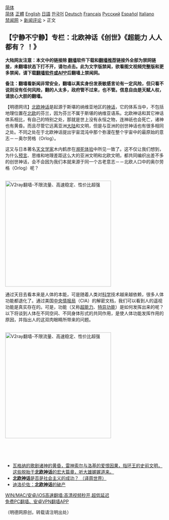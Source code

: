  <!-- 面包屑导航 --> <div class="breadcrumb"><!-- GTranslate: https://gtranslate.io/ -->  <div class="switcher notranslate">  <div class="selected">  <a href="#" onclick="return false;"> 简体</a>  </div>  <div class="option">  <a href="https://www.bannedbook.org" onclick="doGTranslate('zh-CN|zh-CN');jQuery('div.switcher div.selected a').html(jQuery(this).html());return false;" title="简体中文" class="nturl selected"> 简体</a>  <a href="https://www.bannedbook.org/zh-tw/" onclick="doGTranslate('zh-CN|zh-TW');jQuery('div.switcher div.selected a').html(jQuery(this).html());return false;" title="繁體中文" class="nturl"> 正體</a>  <a href="https://www.bannedbook.org/en/" onclick="doGTranslate('zh-CN|en');jQuery('div.switcher div.selected a').html(jQuery(this).html());return false;" title="English" class="nturl"> English</a>  <a href="https://www.bannedbook.org/ja/" onclick="doGTranslate('zh-CN|ja');jQuery('div.switcher div.selected a').html(jQuery(this).html());return false;" title="日本語" class="nturl"> 日語</a>  <a href="https://www.bannedbook.org/ko/" onclick="doGTranslate('zh-CN|ko');jQuery('div.switcher div.selected a').html(jQuery(this).html());return false;" title="한국어" class="nturl"> 한국어</a>  <a href="https://www.bannedbook.org/de/" onclick="doGTranslate('zh-CN|de');jQuery('div.switcher div.selected a').html(jQuery(this).html());return false;" title="Deutsch" class="nturl"> Deutsch</a>  <a href="https://www.bannedbook.org/fr/" onclick="doGTranslate('zh-CN|fr');jQuery('div.switcher div.selected a').html(jQuery(this).html());return false;" title="Français" class="nturl"> Français</a>  <a href="https://www.bannedbook.org/ru/" onclick="doGTranslate('zh-CN|ru');jQuery('div.switcher div.selected a').html(jQuery(this).html());return false;" title="Русский" class="nturl"> Русский</a>  <a href="https://www.bannedbook.org/es/" onclick="doGTranslate('zh-CN|es');jQuery('div.switcher div.selected a').html(jQuery(this).html());return false;" title="Español" class="nturl"> Español</a>  <a href="https://www.bannedbook.org/it/" onclick="doGTranslate('zh-CN|it');jQuery('div.switcher div.selected a').html(jQuery(this).html());return false;" title="Italiano" class="nturl"> Italiano</a>  </div>  </div>      <div class='breadcrumb-sub'><!-- Breadcrumb NavXT 6.3.0 --> <a href="https://www.bannedbook.org/" class="home">禁闻网</a> &gt; <a href="https://www.bannedbook.org/bnews/comments/" class="category">新闻评论</a> &gt; 正文</div></div><h2>【宁静不宁静】专栏：北欧神话《创世》《超能力 人人都有？ ！》</h2> <p class="notice"><b>大陆网友注意：本文中的链接除 <a href="https://github.com/bannedbook/fanqiang" >翻墙</a>软件下载和<a href="https://github.com/killgcd/justmysocks/blob/master/README.md">翻墙推荐</a>链接外全部为禁网链接，未翻墙状态下打不开，请勿点击。此为文字版禁闻，欲看图文视频完整版和更多禁闻，请下载<a href="https://github.com/bannedbook/fanqiang">翻墙软件或APP</a>后翻墙上禁闻网。</p><p>备注：翻墙看新闻非常安全，翻墙以真实身份发表敏感言论有一定风险，但只看不说则没有任何风险，翻的人太多，政府管不过来，也不管。信息自由是天赋人权，请放心大胆的翻墙。</b></p>  <div class="entry"> <p>              <a href="https://i1.wp.com/upload-images-bucket-v64rleca837do.s3.eu-west-1.amazonaws.com/wp-content/uploads/2021/08/02065113/218083668_216275336959731_6160399417314949698_n.jpg?fit=1920%2C1080&#038;ssl=1" data-caption=""></a>                            </p> <p>【明德网讯】<a href="https://www.bannedbook.org/bnews/tag/%E5%8C%97%E6%AC%A7%E7%A5%9E%E8%AF%9D/" class="st_tag internal_tag" rel="tag" title="标签 北欧神话 下的日志">北欧神话</a>是起源于斯堪的纳维亚地区的<a href="https://www.bannedbook.org/bnews/tag/%E7%A5%9E%E8%AF%9D/" class="st_tag internal_tag" rel="tag" title="标签 神话 下的日志">神话</a>，它的体系当中，不包括地理位置在<a href="https://www.bannedbook.org/bnews/tag/%E5%8C%97%E6%AC%A7/" class="st_tag internal_tag" rel="tag" title="标签 北欧 下的日志">北欧</a>的芬兰，因为芬兰不属于斯堪的纳维亚语系。北欧神话和其它神话体系相比，有自己的特别之处，那就是世上没有永恒之物，连神祇也会死亡，诸神也有黄昏。而且尽管它远离亚洲<span class='wp_keywordlink_affiliate'><a href="https://www.bannedbook.org/" title="大陆" target="_blank">大陆</a></span>和文明，但是与亚洲的创世神话也有很多相同之处。不同之处在于北欧神话提出宇宙混沌中那个弥漫在整个宇宙中的最原始的意志－－奥尔劳格（Orlog）。</p> <p>这又与日本著名<a href="https://www.bannedbook.org/bnews/tag/%e5%a4%a9%e6%96%87%e5%ad%a6%e5%ae%b6/" class="st_tag internal_tag" rel="tag" title="标签 天文学家 下的日志">天文学家</a>木内鹤彦在<a href="https://www.bannedbook.org/bnews/tag/%e6%bf%92%e6%ad%bb%e4%bd%93%e9%aa%8c/" class="st_tag internal_tag" rel="tag" title="标签 濒死体验 下的日志">濒死体验</a>中所见一致了。这不仅让我们想到，为什么<span class='wp_keywordlink'><a href="https://www.bannedbook.org/forum5/" title="预言玄学禁书下载" rel="nofollow">预言</a></span>、思维和地理差距这么大的亚洲文明和北欧文明，都共同编织出差不多的创世神话，会不会因为我们本就来源于同一个古老意志－－北欧人口中的奥尔劳格（Orlog）呢？</p>  <p></p> <p><br/><a href="https://github.com/bannedbook/fanqiang/wiki/V2ray%E6%9C%BA%E5%9C%BA"><img src="https://raw.githubusercontent.com/bannedbook/fanqiang/master/v2ss/images/v2free.jpg" width="336" alt="V2ray翻墙-不限流量、高速稳定、性价比超强"></a><br/></p> <p>通过天目去看本来是人体的本能，可是随着人类对<span class='wp_keywordlink'><a href="https://www.bannedbook.org/forum11/topic309.html" title="禁片：“科学”的棍子" target="_blank">科学</a></span>技术越来越依赖，很多人体功能都退化了。通过美国<a href="https://www.bannedbook.org/bnews/tag/%e4%b8%ad%e5%a4%ae%e6%83%85%e6%8a%a5%e5%b1%80/" class="st_tag internal_tag" rel="tag" title="标签 中央情报局 下的日志">中央情报局</a>（CIA）的解密文档，我们可以看到人的遥视功能是真实存在的。可是，功能（又称<a href="https://www.bannedbook.org/bnews/tag/%E8%B6%85%E8%83%BD%E5%8A%9B/" class="st_tag internal_tag" rel="tag" title="标签 超能力 下的日志">超能力</a>、<span class='wp_keywordlink'><a href="https://www.qi-gong.me/gongneng/" title="特异功能" target="_blank">特异功能</a></span>）是如何发挥出来的呢？以下将谈到人体在不同空间、不同身体形式的共同作用，是使人体功能发挥作用的原因，并指出人的这双肉眼睛所带来的问题。</p>  <p></p> <p><br/><a href="https://github.com/bannedbook/fanqiang/wiki/V2ray%E6%9C%BA%E5%9C%BA"><img src="https://raw.githubusercontent.com/bannedbook/fanqiang/master/v2ss/images/v2free.jpg" width="336" alt="V2ray翻墙-不限流量、高速稳定、性价比超强"></a><br/></p> <p>&nbsp;</p>  <p>&nbsp;</p> <ul class='op-related-articles' title='相关阅读'> <li><a href='https://www.bannedbook.org/bnews/bannedvideo/20210309/1527565.html' target='_blank'>瓦格纳的歌剧诸神的黄昏，雷神索尔与洛基的爱恨因果，指环王的史前文明，这些脱胎于<b>北欧神话</b>的宏大篇章，听大雄娓娓道来。</a></li> <li><a href='https://www.bannedbook.org/bnews/baitai/20190326/1103514.html' target='_blank'><b>北欧神话</b>是否是社会主义的成功&#65311; &#65288;译周世界&#65289;</a></li> <li><a href='https://www.bannedbook.org/bnews/baitai/20181025/1020335.html' target='_blank'>迪洛伦佐&#65306;<b>北欧神话</b>的破产</a></li> </ul> <p class="texttj"> <a href="https://github.com/bannedbook/fanqiang/wiki/V2ray%E6%9C%BA%E5%9C%BA" target="_blank">WIN/MAC/安卓/iOS高速翻墙:高清视频秒开,超低延迟</a><br/> <a href="https://github.com/bannedbook/fanqiang/wiki/%E7%A6%81%E9%97%BB%E7%BD%91%E5%AE%89%E5%8D%93%E7%BF%BB%E5%A2%99%E6%96%B0%E9%97%BBAPP" target="_blank">免费PC翻墙、安卓VPN翻墙APP</a></p><p>（明德网原创，转载请注明出处）</p> <a name='sharetosocial'></a>  <div style="margin-bottom:5px;padding-bottom:5px;clear:both"> <div id="archive-pix-1" class="banner-ads"> <!-- AuctionX Display platform tag START --> <div id="26318x728x90x621x_ADSLOT2" clicktrack="%%CLICK_URL_ESC%%"></div> <!-- AuctionX Display platform tag END --> </div> <div id="archive-pix-2" class="banner-ads"> <!-- AuctionX Display platform tag START --> <div id="26315x300x250x621x_ADSLOT2" clicktrack="%%CLICK_URL_ESC%%"></div> <!-- AuctionX Display platform tag END --> </div> </div>  <div id="archive-pix-1" class="banner-ads"> <!-- AuctionX Display platform tag START --> <div id="26318x728x90x621x_ADSLOT3" clicktrack="%%CLICK_URL_ESC%%"></div> <!-- AuctionX Display platform tag END --> </div> </div><!--END ENTRY--> 